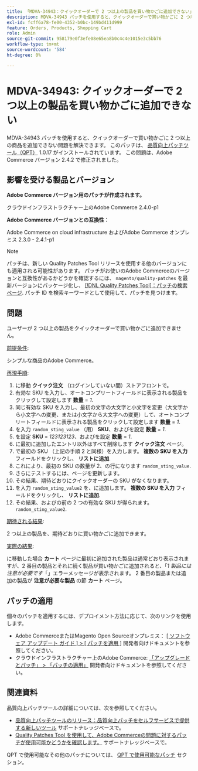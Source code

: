 ```yaml
---
title: 「MDVA-34943：クイックオーダーで 2 つ以上の製品を買い物かごに追加できない」
description: MDVA-34943 パッチを使用すると、クイックオーダーで買い物かごに 2 つ以上の商品を追加できない問題を解決できます。 このパッチは、[Quality Patches Tool （QPT） ] （/help/announcements/adobe-commerce-announcements/magento-quality-patches-released-new-tool-to-self-serve-quality-patches.md） 1.0.17 がインストールされている場合に利用できます。 この問題は、Adobe Commerce バージョン 2.4.2 で修正されました。
exl-id: fcff6a78-fe00-4352-b0bc-149bd411d999
feature: Orders, Products, Shopping Cart
role: Admin
source-git-commit: 958179e0f3efe08e65ea8b0c4c4e1015e3c5bb76
workflow-type: tm+mt
source-wordcount: '584'
ht-degree: 0%

---
```


# MDVA-34943: クイックオーダーで 2 つ以上の製品を買い物かごに追加できない

MDVA-34943 パッチを使用すると、クイックオーダーで買い物かごに 2 つ以上の商品を追加できない問題を解決できます。 このパッチは、 [品質向上パッチツール（QPT）](/help/announcements/adobe-commerce-announcements/magento-quality-patches-released-new-tool-to-self-serve-quality-patches.md) 1.0.17 がインストールされています。 この問題は、Adobe Commerce バージョン 2.4.2 で修正されました。

## 影響を受ける製品とバージョン

**Adobe Commerce バージョン用のパッチが作成されます。**

クラウドインフラストラクチャー上のAdobe Commerce 2.4.0-p1

**Adobe Commerce バージョンとの互換性：**

Adobe Commerce on cloud infrastructure およびAdobe Commerce オンプレミス 2.3.0 - 2.4.1-p1

>[!NOTE]
>
>パッチは、新しい Quality Patches Tool リリースを使用する他のバージョンにも適用される可能性があります。 パッチがお使いのAdobe Commerceのバージョンと互換性があるかどうかを確認するには、 `magento/quality-patches` を最新バージョンにパッケージ化し、 [[!DNL Quality Patches Tool]：パッチの検索ページ](https://devdocs.magento.com/quality-patches/tool.html#patch-grid). パッチ ID を検索キーワードとして使用して、パッチを見つけます。

## 問題

ユーザーが 2 つ以上の製品をクイックオーダーで買い物かごに追加できません。

<u>前提条件</u>:

シンプルな商品のAdobe Commerce。

<u>再現手順</u>:

1. に移動 **クイック注文** （ログインしていない間）ストアフロントで。
1. 有効な SKU を入力し、オートコンプリートフィールドに表示される製品をクリックして設定します **数量** = *1*.
1. 同じ有効な SKU を入力し、最初の文字の大文字と小文字を変更（大文字から小文字への変更、または小文字から大文字への変更）して、オートコンプリートフィールドに表示される製品をクリックして設定します **数量** = *1*.
1. を入力 `random_sting_value` （用） **SKU**、およびを設定 **数量** = *1*.
1. を設定 **SKU** = *123123123*、およびを設定 **数量** = *1*.
1. に最初に追加したエントリ以外はすべて削除します **クイック注文** ページ。
1. で最初の SKU （上記の手順 2 と同様）を入力します。 **複数の SKU を入力** フィールドをクリックし、 **リストに追加**.
1. これにより、最初の SKU の数量が 2、の行になります `random_sting_value`.
1. さらにテストするには、ページを更新します。
1. その結果、期待どおりにクイックオーダーの SKU がなくなります。
1. を入力 `random_sting_value2` を、に追加します。 **複数の SKU を入力** フィールドをクリックし、 **リストに追加**.
1. その結果、およびの前の 2 つの有効な SKU が得られます。 `random_sting_value2`.

<u>期待される結果</u>:

2 つ以上の製品を、期待どおりに買い物かごに追加できます。

<u>実際の結果</u>:

に移動した場合 **カート** ページに最初に追加された製品は通常どおり表示されますが、2 番目の製品とそれに続く製品が買い物かごに追加されると、「*1 製品には注意が必要です*「」エラーメッセージが表示されます。 2 番目の製品または追加の製品が **注意が必要な製品** の節 **カート** ページ。

## パッチの適用

個々のパッチを適用するには、デプロイメント方法に応じて、次のリンクを使用します。

* Adobe CommerceまたはMagento Open Sourceオンプレミス： [[ ソフトウェア アップデート ガイド ] > [ パッチを適用 ]](https://devdocs.magento.com/guides/v2.4/comp-mgr/patching/mqp.html) 開発者向けドキュメントを参照してください。
* クラウドインフラストラクチャー上のAdobe Commerce: [「アップグレードとパッチ」 > 「パッチの適用」](https://devdocs.magento.com/cloud/project/project-patch.html) 開発者向けドキュメントを参照してください。

## 関連資料

品質向上パッチツールの詳細については、次を参照してください。

* [品質向上パッチツールのリリース：品質向上パッチをセルフサービスで提供する新しいツール](/help/announcements/adobe-commerce-announcements/magento-quality-patches-released-new-tool-to-self-serve-quality-patches.md) サポートナレッジベースで。
* [Quality Patches Tool を使用して、Adobe Commerceの問題に対するパッチが使用可能かどうかを確認します。](/help/support-tools/patches-available-in-qpt-tool/check-patch-for-magento-issue-with-magento-quality-patches.md) サポートナレッジベースで。

QPT で使用可能なその他のパッチについては、 [QPT で使用可能なパッチ](https://support.magento.com/hc/en-us/sections/360010506631-Patches-available-in-QPT-tool-) セクション。

